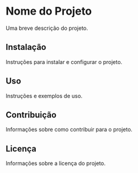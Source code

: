 # Nome do Projeto

Uma breve descrição do projeto.

## Instalação

Instruções para instalar e configurar o projeto.

## Uso

Instruções e exemplos de uso.

## Contribuição

Informações sobre como contribuir para o projeto.

## Licença

Informações sobre a licença do projeto.
